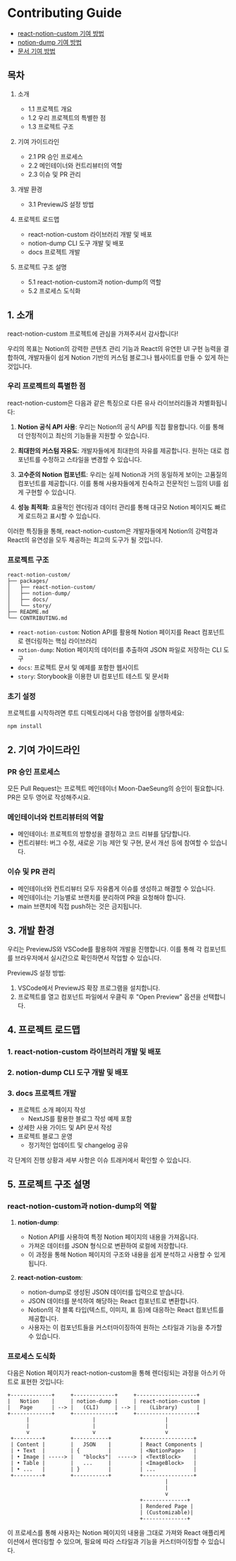 # Contributing Guide

- [react-notion-custom 기여 방법](./packages/react-notion-custom/CONTRIBUTING-KR.md)
- [notion-dump 기여 방법](./packages/notion-dump/CONTRIBUTING-KR.md)
- [문서 기여 방법](./packages/docs/CONTRIBUTING-KR.md)

## 목차

1. 소개

   - 1.1 프로젝트 개요
   - 1.2 우리 프로젝트의 특별한 점
   - 1.3 프로젝트 구조

2. 기여 가이드라인

   - 2.1 PR 승인 프로세스
   - 2.2 메인테이너와 컨트리뷰터의 역할
   - 2.3 이슈 및 PR 관리

3. 개발 환경

   - 3.1 PreviewJS 설정 방법

4. 프로젝트 로드맵

   - react-notion-custom 라이브러리 개발 및 배포
   - notion-dump CLI 도구 개발 및 배포
   - docs 프로젝트 개발

5. 프로젝트 구조 설명
   - 5.1 react-notion-custom과 notion-dump의 역할
   - 5.2 프로세스 도식화

## 1. 소개

react-notion-custom 프로젝트에 관심을 가져주셔서 감사합니다!

우리의 목표는 Notion의 강력한 콘텐츠 관리 기능과 React의 유연한 UI 구현 능력을 결합하여, 개발자들이 쉽게 Notion 기반의 커스텀 블로그나 웹사이트를 만들 수 있게 하는 것입니다.

### 우리 프로젝트의 특별한 점

react-notion-custom은 다음과 같은 특징으로 다른 유사 라이브러리들과 차별화됩니다:

1. **Notion 공식 API 사용**: 우리는 Notion의 공식 API를 직접 활용합니다. 이를 통해 더 안정적이고 최신의 기능들을 지원할 수 있습니다.

2. **최대한의 커스텀 자유도**: 개발자들에게 최대한의 자유를 제공합니다. 원하는 대로 컴포넌트를 수정하고 스타일을 변경할 수 있습니다.

3. **고수준의 Notion 컴포넌트**: 우리는 실제 Notion과 거의 동일하게 보이는 고품질의 컴포넌트를 제공합니다. 이를 통해 사용자들에게 친숙하고 전문적인 느낌의 UI를 쉽게 구현할 수 있습니다.

4. **성능 최적화**: 효율적인 렌더링과 데이터 관리를 통해 대규모 Notion 페이지도 빠르게 로드하고 표시할 수 있습니다.

이러한 특징들을 통해, react-notion-custom은 개발자들에게 Notion의 강력함과 React의 유연성을 모두 제공하는 최고의 도구가 될 것입니다.

### 프로젝트 구조

```
react-notion-custom/
├── packages/
│   ├── react-notion-custom/
│   ├── notion-dump/
│   ├── docs/
│   └── story/
├── README.md
└── CONTRIBUTING.md
```

- `react-notion-custom`: Notion API를 활용해 Notion 페이지를 React 컴포넌트로 렌더링하는 핵심 라이브러리
- `notion-dump`: Notion 페이지의 데이터를 추출하여 JSON 파일로 저장하는 CLI 도구
- `docs`: 프로젝트 문서 및 예제를 포함한 웹사이트
- `story`: Storybook을 이용한 UI 컴포넌트 테스트 및 문서화

### 초기 설정

프로젝트를 시작하려면 루트 디렉토리에서 다음 명령어를 실행하세요:

```
npm install
```

## 2. 기여 가이드라인

### PR 승인 프로세스

모든 Pull Request는 프로젝트 메인테이너 Moon-DaeSeung의 승인이 필요합니다.
PR은 모두 영어로 작성해주시요.

### 메인테이너와 컨트리뷰터의 역할

- 메인테이너: 프로젝트의 방향성을 결정하고 코드 리뷰를 담당합니다.
- 컨트리뷰터: 버그 수정, 새로운 기능 제안 및 구현, 문서 개선 등에 참여할 수 있습니다.

### 이슈 및 PR 관리

- 메인테이너와 컨트리뷰터 모두 자유롭게 이슈를 생성하고 해결할 수 있습니다.
- 메인테이너는 기능별로 브랜치를 분리하여 PR을 요청해야 합니다.
- main 브랜치에 직접 push하는 것은 금지됩니다.

## 3. 개발 환경

우리는 PreviewJS와 VSCode를 활용하여 개발을 진행합니다. 이를 통해 각 컴포넌트를 브라우저에서 실시간으로 확인하면서 작업할 수 있습니다.

PreviewJS 설정 방법:

1. VSCode에서 PreviewJS 확장 프로그램을 설치합니다.
2. 프로젝트를 열고 컴포넌트 파일에서 우클릭 후 "Open Preview" 옵션을 선택합니다.

## 4. 프로젝트 로드맵

### 1. react-notion-custom 라이브러리 개발 및 배포

### 2. notion-dump CLI 도구 개발 및 배포

### 3. docs 프로젝트 개발

- 프로젝트 소개 페이지 작성
  - NextJS를 활용한 블로그 작성 예제 포함
- 상세한 사용 가이드 및 API 문서 작성
- 프로젝트 블로그 운영
  - 정기적인 업데이트 및 changelog 공유

각 단계의 진행 상황과 세부 사항은 이슈 트래커에서 확인할 수 있습니다.

## 5. 프로젝트 구조 설명

### react-notion-custom과 notion-dump의 역할

1. **notion-dump**:

   - Notion API를 사용하여 특정 Notion 페이지의 내용을 가져옵니다.
   - 가져온 데이터를 JSON 형식으로 변환하여 로컬에 저장합니다.
   - 이 과정을 통해 Notion 페이지의 구조와 내용을 쉽게 분석하고 사용할 수 있게 됩니다.

2. **react-notion-custom**:
   - notion-dump로 생성된 JSON 데이터를 입력으로 받습니다.
   - JSON 데이터를 분석하여 해당하는 React 컴포넌트로 변환합니다.
   - Notion의 각 블록 타입(텍스트, 이미지, 표 등)에 대응하는 React 컴포넌트를 제공합니다.
   - 사용자는 이 컴포넌트들을 커스터마이징하여 원하는 스타일과 기능을 추가할 수 있습니다.

### 프로세스 도식화

다음은 Notion 페이지가 react-notion-custom을 통해 렌더링되는 과정을 아스키 아트로 표현한 것입니다:

```
+-------------+     +-------------+     +-------------------+
|   Notion    |     | notion-dump |     | react-notion-custom |
|   Page      | --> |   (CLI)     | --> |    (Library)      |
+-------------+     +-------------+     +-------------------+
      |                    |                      |
      |                    |                      |
      v                    v                      v
 +---------+        +-----------+         +----------------+
 | Content |        |   JSON    |         | React Components |
 | • Text  |        | {         |         | <NotionPage>   |
 | • Image | -----> |   "blocks"|  -----> | <TextBlock>    |
 | • Table |        |   ...     |         | <ImageBlock>   |
 | • ...   |        | }         |         | ...            |
 +---------+        +-----------+         +----------------+
                                                  |
                                                  |
                                                  v
                                          +--------------+
                                          | Rendered Page |
                                          | (Customizable)|
                                          +--------------+
```

이 프로세스를 통해 사용자는 Notion 페이지의 내용을 그대로 가져와 React 애플리케이션에서 렌더링할 수 있으며, 필요에 따라 스타일과 기능을 커스터마이징할 수 있습니다.
